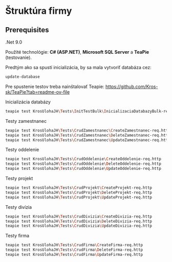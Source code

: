 # Štruktúra firmy

## Prerequisites
.Net 9.0

Použité technológie: **C# (ASP.NET)**,  **Microsoft SQL Server** a **TeaPie** (testovanie).

Predtým ako sa spustí inicializácia, by sa mala vytvoriť databáza cez:


```sh
update-database
```
Pre spustenie testov treba nainštalovať Teapie: https://github.com/Kros-sk/TeaPie?tab=readme-ov-file

Inicializácia databázy

```sh
teapie test KrosUlohaJH\Tests\InitTestBulk\InicializaciaDatabazyBulk-req.http 
```


Testy zamestnanec
 ```sh
teapie test KrosUlohaJH\Tests\CrudZamestnanec\CreateZamestnanec-req.http
teapie test KrosUlohaJH\Tests\CrudZamestnanec\DeleteZamestnanec-req.http
teapie test KrosUlohaJH\Tests\CrudZamestnanec\UpdateZamestnanec-req.http
```

Testy oddelenie
 ```sh
teapie test KrosUlohaJH\Tests\CrudOddelenie\CreateOddelenie-req.http
teapie test KrosUlohaJH\Tests\CrudOddelenie\DeleteOddelenie-req.http
teapie test KrosUlohaJH\Tests\CrudOddelenie\UpdateOddelenie-req.http
```

Testy projekt
 ```sh
teapie test KrosUlohaJH\Tests\CrudProjekt\CreateProjekt-req.http
teapie test KrosUlohaJH\Tests\CrudProjekt\DeleteProjekt-req.http
teapie test KrosUlohaJH\Tests\CrudProjekt\UpdateProjekt-req.http
```

Testy divízia
 ```sh
teapie test KrosUlohaJH\Tests\CrudDivizia\CreateDivizia-req.http
teapie test KrosUlohaJH\Tests\CrudDivizia\DeleteDivizia-req.http
teapie test KrosUlohaJH\Tests\CrudDivizia\UpdateDivizia-req.http
```

Testy firma
 ```sh
teapie test KrosUlohaJH\Tests\CrudFirma\CreateFirma-req.http
teapie test KrosUlohaJH\Tests\CrudFirma\DeleteFirma-req.http
teapie test KrosUlohaJH\Tests\CrudFirma\UpdateFirma-req.http
```
